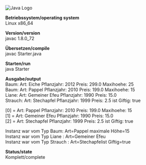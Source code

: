 ![Java Logo](https://github.com/OlafGroh/OOP/blob/master/images/java_logo.png)

__Betriebssystem/operating system__  
Linux x86_64

__Version/version__  
javac 1.8.0_72

__Übersetzen/compile__  
javac Starter.java

__Starten/run__  
java Starter

__Ausgabe/output__  
Baum: Art: Eiche Pflanzjahr: 2012 Preis: 299.0 Maxihoehe: 25  
Baum: Art: Pappel Pflanzjahr: 2010 Preis: 199.0 Maxihoehe: 15  
Liane: Art:  Gemeiner Efeu Pflanzjahr: 1990 Preis: 15.0  
Strauch: Art: Stechapfel Pflanzjahr: 1999 Preis: 2.5 ist Giftig: true  

[0] = Art: Pappel Pflanzjahr: 2010 Preis: 199.0 Maxihoehe: 15  
[1] = Art: Gemeiner Efeu Pflanzjahr: 1990 Preis: 15.0  
[2] = Art: Stechapfel Pflanzjahr: 1999 Preis: 2.5 ist Giftig: true  

Instanz war vom Typ Baum: Art=Pappel maximale Höhe=15  
Instanz war vom Typ Liane : Art=Gemeiner Efeu  
Instanz war vom Typ Strauch : Art=Stechapfelist Giftig=true  

__Status/state__  
Komplett/complete  
